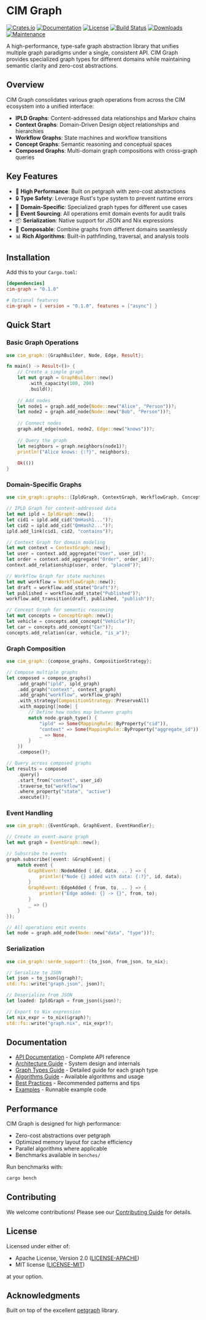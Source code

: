 # CIM Graph

[![Crates.io](https://img.shields.io/crates/v/cim-graph.svg)](https://crates.io/crates/cim-graph)
[![Documentation](https://docs.rs/cim-graph/badge.svg)](https://docs.rs/cim-graph)
[![License](https://img.shields.io/badge/license-MIT%2FApache-blue.svg)](LICENSE)
[![Build Status](https://github.com/thecowboyai/cim-graph/workflows/CI/badge.svg)](https://github.com/thecowboyai/cim-graph/actions)
[![Downloads](https://img.shields.io/crates/d/cim-graph.svg)](https://crates.io/crates/cim-graph)
[![Maintenance](https://img.shields.io/badge/maintenance-actively--developed-brightgreen.svg)](https://github.com/thecowboyai/cim-graph)

A high-performance, type-safe graph abstraction library that unifies multiple graph paradigms under a single, consistent API. CIM Graph provides specialized graph types for different domains while maintaining semantic clarity and zero-cost abstractions.

## Overview

CIM Graph consolidates various graph operations from across the CIM ecosystem into a unified interface:

- **IPLD Graphs**: Content-addressed data relationships and Markov chains
- **Context Graphs**: Domain-Driven Design object relationships and hierarchies
- **Workflow Graphs**: State machines and workflow transitions
- **Concept Graphs**: Semantic reasoning and conceptual spaces
- **Composed Graphs**: Multi-domain graph compositions with cross-graph queries

## Key Features

- 🚀 **High Performance**: Built on petgraph with zero-cost abstractions
- 🔒 **Type Safety**: Leverage Rust's type system to prevent runtime errors
- 🎯 **Domain-Specific**: Specialized graph types for different use cases
- 🔄 **Event Sourcing**: All operations emit domain events for audit trails
- 📦 **Serialization**: Native support for JSON and Nix expressions
- 🧩 **Composable**: Combine graphs from different domains seamlessly
- 📊 **Rich Algorithms**: Built-in pathfinding, traversal, and analysis tools

## Installation

Add this to your `Cargo.toml`:

```toml
[dependencies]
cim-graph = "0.1.0"

# Optional features
cim-graph = { version = "0.1.0", features = ["async"] }
```

## Quick Start

### Basic Graph Operations

```rust
use cim_graph::{GraphBuilder, Node, Edge, Result};

fn main() -> Result<()> {
    // Create a simple graph
    let mut graph = GraphBuilder::new()
        .with_capacity(100, 200)
        .build();
    
    // Add nodes
    let node1 = graph.add_node(Node::new("Alice", "Person"))?;
    let node2 = graph.add_node(Node::new("Bob", "Person"))?;
    
    // Connect nodes
    graph.add_edge(node1, node2, Edge::new("knows"))?;
    
    // Query the graph
    let neighbors = graph.neighbors(node1)?;
    println!("Alice knows: {:?}", neighbors);
    
    Ok(())
}
```

### Domain-Specific Graphs

```rust
use cim_graph::graphs::{IpldGraph, ContextGraph, WorkflowGraph, ConceptGraph};

// IPLD Graph for content-addressed data
let mut ipld = IpldGraph::new();
let cid1 = ipld.add_cid("QmHash1...")?;
let cid2 = ipld.add_cid("QmHash2...")?;
ipld.add_link(cid1, cid2, "contains")?;

// Context Graph for domain modeling
let mut context = ContextGraph::new();
let user = context.add_aggregate("User", user_id)?;
let order = context.add_aggregate("Order", order_id)?;
context.add_relationship(user, order, "placed")?;

// Workflow Graph for state machines
let mut workflow = WorkflowGraph::new();
let draft = workflow.add_state("Draft")?;
let published = workflow.add_state("Published")?;
workflow.add_transition(draft, published, "publish")?;

// Concept Graph for semantic reasoning
let mut concepts = ConceptGraph::new();
let vehicle = concepts.add_concept("Vehicle")?;
let car = concepts.add_concept("Car")?;
concepts.add_relation(car, vehicle, "is_a")?;
```

### Graph Composition

```rust
use cim_graph::{compose_graphs, CompositionStrategy};

// Compose multiple graphs
let composed = compose_graphs()
    .add_graph("ipld", ipld_graph)
    .add_graph("context", context_graph)
    .add_graph("workflow", workflow_graph)
    .with_strategy(CompositionStrategy::PreserveAll)
    .with_mapping(|node| {
        // Define how nodes map between graphs
        match node.graph_type() {
            "ipld" => Some(MappingRule::ByProperty("cid")),
            "context" => Some(MappingRule::ByProperty("aggregate_id")),
            _ => None,
        }
    })
    .compose()?;

// Query across composed graphs
let results = composed
    .query()
    .start_from("context", user_id)
    .traverse_to("workflow")
    .where_property("state", "active")
    .execute()?;
```

### Event Handling

```rust
use cim_graph::{EventGraph, GraphEvent, EventHandler};

// Create an event-aware graph
let mut graph = EventGraph::new();

// Subscribe to events
graph.subscribe(|event: &GraphEvent| {
    match event {
        GraphEvent::NodeAdded { id, data, .. } => {
            println!("Node {} added with data: {:?}", id, data);
        }
        GraphEvent::EdgeAdded { from, to, .. } => {
            println!("Edge added: {} -> {}", from, to);
        }
        _ => {}
    }
});

// All operations emit events
let node = graph.add_node(Node::new("data", "type"))?;
```

### Serialization

```rust
use cim_graph::serde_support::{to_json, from_json, to_nix};

// Serialize to JSON
let json = to_json(&graph)?;
std::fs::write("graph.json", json)?;

// Deserialize from JSON
let loaded: IpldGraph = from_json(&json)?;

// Export to Nix expression
let nix_expr = to_nix(&graph)?;
std::fs::write("graph.nix", nix_expr)?;
```

## Documentation

- [API Documentation](https://docs.rs/cim-graph) - Complete API reference
- [Architecture Guide](docs/architecture.md) - System design and internals
- [Graph Types Guide](docs/graph-types.md) - Detailed guide for each graph type
- [Algorithms Guide](docs/algorithms.md) - Available algorithms and usage
- [Best Practices](docs/best-practices.md) - Recommended patterns and tips
- [Examples](examples/) - Runnable example code

## Performance

CIM Graph is designed for high performance:

- Zero-cost abstractions over petgraph
- Optimized memory layout for cache efficiency
- Parallel algorithms where applicable
- Benchmarks available in `benches/`

Run benchmarks with:
```bash
cargo bench
```

## Contributing

We welcome contributions! Please see our [Contributing Guide](CONTRIBUTING.md) for details.

## License

Licensed under either of:

- Apache License, Version 2.0 ([LICENSE-APACHE](LICENSE-APACHE))
- MIT license ([LICENSE-MIT](LICENSE-MIT))

at your option.

## Acknowledgments

Built on top of the excellent [petgraph](https://github.com/petgraph/petgraph) library.